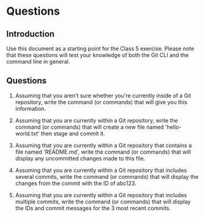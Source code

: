 # Questions

## Introduction
Use this document as a starting point for the Class 5 exercise. Please note that these questions will test your knowledge of both the Git CLI and the command line in general.

## Questions
1. Assuming that you aren't sure whether you're currently inside of a Git repository, write the command (or commands) that will give you this information.
<your-answer-here>

2. Assuming that you are currently within a Git repository, write the command (or commands) that will create a new file named 'hello-world.txt' then stage and commit it.
<your-answer-here>

3. Assuming that you are currently within a Git repository that contains a file named 'README.md', write the command (or commands) that will display any uncommitted changes made to this file.
<your-answer-here>

4. Assuming that you are currently within a Git repository that includes several commits, write the command (or commands) that will display the changes from the commit with the ID of abc123.
<your-answer-here>

5. Assuming that you are currently within a Git repository that includes multiple commits, write the command (or commands) that will display the IDs and commit messages for the 3 most recent commits.
<your-answer-here>
